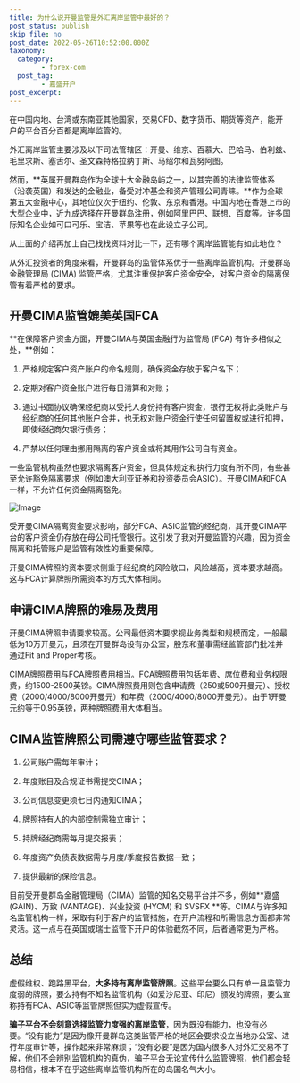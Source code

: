 ```yaml
---
title: 为什么说开曼监管是外汇离岸监管中最好的？
post_status: publish
skip_file: no
post_date: 2022-05-26T10:52:00.000Z
taxonomy:
  category:
        - forex-com
  post_tag:
        - 嘉盛开户
post_excerpt: 
---
```

在中国内地、台湾或东南亚其他国家，交易CFD、数字货币、期货等资产，能开户的平台百分百都是离岸监管的。

外汇离岸监管主要涉及以下司法管辖区：开曼、维京、百慕大、巴哈马、伯利兹、毛里求斯、塞舌尔、圣文森特格拉纳丁斯、马绍尔和瓦努阿图。

然而，**英属开曼群岛作为全球十大金融岛屿之一，以其完善的法律监管体系（沿袭英国）和发达的金融业，备受对冲基金和资产管理公司青睐。**作为全球第五大金融中心，其地位仅次于纽约、伦敦、东京和香港。中国内地在香港上市的大型企业中，近九成选择在开曼群岛注册，例如阿里巴巴、联想、百度等。许多国际知名企业如可口可乐、宝洁、苹果等也在此设立子公司。

从上面的介绍再加上自己找找资料对比一下，还有哪个离岸监管能有如此地位？

从外汇投资者的角度来看，开曼群岛的监管体系优于一些离岸监管机构。开曼群岛金融管理局 (CIMA) 监管严格，尤其注重保护客户资金安全，对客户资金的隔离保管有着严格的要求。

## 开曼CIMA监管媲美英国FCA

**在保障客户资金方面，开曼CIMA与英国金融行为监管局 (FCA) 有许多相似之处，**例如：

1. 严格规定客户资产账户的命名规则，确保资金存放于客户名下；

1. 定期对客户资金账户进行每日清算和对账；

1. 通过书面协议确保经纪商以受托人身份持有客户资金，银行无权将此类账户与经纪商的任何其他账户合并，也无权对账户资金行使任何留置权或进行扣押，即使经纪商欠银行债务；

1. 严禁以任何理由挪用隔离的客户资金或将其用作公司自有资金。

一些监管机构虽然也要求隔离客户资金，但具体规定和执行力度有所不同，有些甚至允许豁免隔离要求（例如澳大利亚证券和投资委员会ASIC）。开曼CIMA和FCA一样，不允许任何资金隔离豁免。

![Image](https://prod-files-secure.s3.us-west-2.amazonaws.com/39ed1227-6d7d-4570-be36-9ccd4a2c4241/bd849744-3fcb-4a37-8312-357962c8f065/image.png?X-Amz-Algorithm=AWS4-HMAC-SHA256&X-Amz-Content-Sha256=UNSIGNED-PAYLOAD&X-Amz-Credential=ASIAZI2LB466YN7LQU2J%2F20250917%2Fus-west-2%2Fs3%2Faws4_request&X-Amz-Date=20250917T161354Z&X-Amz-Expires=3600&X-Amz-Security-Token=IQoJb3JpZ2luX2VjEDAaCXVzLXdlc3QtMiJHMEUCIBzGcR1%2Bwo9c7%2FcoJEnEydMSkcCmqiwGv2r3xFiBTFAAAiEAzvsNrtjLBjPxT6cpc9kGr5zOweMSdAXzYX0PAregk6IqiAQIqf%2F%2F%2F%2F%2F%2F%2F%2F%2F%2FARAAGgw2Mzc0MjMxODM4MDUiDKjvAPlRLdmn%2FyVwIyrcAwmTCD4RNc2AVOBoeVwm2SToCOEUWavfV8CuXLjTGVOEaWtbbAkA188CRsEy3pGeX8R0kemoA85ZwEx%2FZ5ea%2FHy16L4PH7g8CF2iIKE1XGRyz6IkiWfi8vWvYxDDiHqlW1bTezBDMNgPHW%2BLJcvEph81RXlLp%2FqlW%2BeGvQ57yAf9usWReMTqYfaic8zqb0kYQYbugOcoKbamS4uJ6Kf8HXBhhzOIT3yPMAmbJAIPILt50EoRf1V%2FXQSNn9fMV07jxo4mOTT%2FWAmCs%2Fyb9XWQt09a2wHv%2Bi6L%2BG5CBNk0e5bYBtILGDTA7i2zsvzVuTecRPUsEyL9emUdOE20NndoG4%2BiC%2FLP1zIWOylWvZ76QVEDmFahxBtvkDTnI6Z0S89LhbuGna4QFPbz%2FZh0wX3pXYhH3ZZWdvd6uq8sYRNOJPkwH1RyBBI6%2Bph7dFXVImcR57a8dzubWSzAVIKX3nizW2LqlSc0EYxf58lOC1i7qA9bJ6cSaNE4OdUHnC8MyW8xt0ZOlAmbLPyJ2wUp22P4fJCcK%2B7LPNjUpkY3JvDdqzw03PWy%2B6sYDewKI2B8hkR%2BTylPB90stYv4UbpqCM7Mt16tjRZD0cBEjsTTrH8Gq0XzJdVENNBp1wT4EAMlMI2tq8YGOqUBwk35o2bH%2BG317inqMtfH8Z5YPnwFaMf0l4i6TzbDaDq%2BIJ6j1XpoIl5fu%2BFKM3Xpjldk4vpuH%2FeaJOsQO2%2BiDu3hZBUXbLRdyVUvs2qSs3PmHu%2BApfLlRivLaF%2FxEYTN%2BAFZJ4UMhH9QmfPlLqk4Iueqm7AbMMoTeUpEOaIVMKWCPSWAVeXM7MhkAD%2BK9dSvbMc1mUeM%2BOON%2FP4T9SPH0CdHlUXE&X-Amz-Signature=80897458cfca92bcd55401ab916948d44fca923acbc1e83d9b0f3a4ed23f5ef6&X-Amz-SignedHeaders=host&x-amz-checksum-mode=ENABLED&x-id=GetObject)

受开曼CIMA隔离资金要求影响，部分FCA、ASIC监管的经纪商，其开曼CIMA平台的客户资金仍存放在母公司托管银行。这引发了我对开曼监管的兴趣，因为资金隔离和托管账户是监管有效性的重要保障。

开曼CIMA牌照的资本要求侧重于经纪商的风险敞口，风险越高，资本要求越高。这与FCA计算牌照所需资本的方式大体相同。

## **申请CIMA牌照的难易及费用**

开曼CIMA牌照申请要求较高。公司最低资本要求视业务类型和规模而定，一般最低为10万开曼元，且须在开曼群岛设有办公室，股东和董事需经监管部门批准并通过Fit and Proper考核。

CIMA牌照费用与FCA牌照费用相当。FCA牌照费用包括年费、席位费和业务权限费，约1500-2500英镑。CIMA牌照费用则包含申请费（250或500开曼元）、授权费（2000/4000/8000开曼元）和年费（2000/4000/8000开曼元）。由于1开曼元约等于0.95英镑，两种牌照费用大体相当。

## CIMA监管牌照公司需遵守哪些监管要求？

1. 公司账户需每年审计；

1. 年度账目及合规证书需提交CIMA；

1. 公司信息变更须七日内通知CIMA；

1. 牌照持有人的内部控制需独立审计；

1. 持牌经纪商需每月提交报表；

1. 年度资产负债表数据需与月度/季度报告数据一致；

1. 提供最新的保险信息。

目前受开曼群岛金融管理局（CIMA）监管的知名交易平台并不多，例如**嘉盛 (GAIN)、万致 (VANTAGE)、兴业投资 (HYCM) 和 SVSFX **等。CIMA与许多知名监管机构一样，采取有利于客户的监管措施，在开户流程和所需信息方面都非常灵活。这一点与在英国或瑞士监管下开户的体验截然不同，后者通常更为严格。

## 总结

虚假维权、跑路黑平台，**大多持有离岸监管牌照**。这些平台要么只有单一且监管力度弱的牌照，要么持有不知名监管机构（如爱沙尼亚、印尼）颁发的牌照，要么宣称持有FCA、ASIC等监管牌照但实为虚假宣传。

**骗子平台不会刻意选择监管力度强的离岸监管**，因为既没有能力，也没有必要。“没有能力”是因为像开曼群岛这类监管严格的地区会要求设立当地办公室、进行年度审计等，操作起来非常麻烦；“没有必要”是因为国内很多人对外汇交易不了解，他们不会辨别监管机构的真伪，骗子平台无论宣传什么监管牌照，他们都会轻易相信，根本不在乎这些离岸监管机构所在的岛国名气大小。